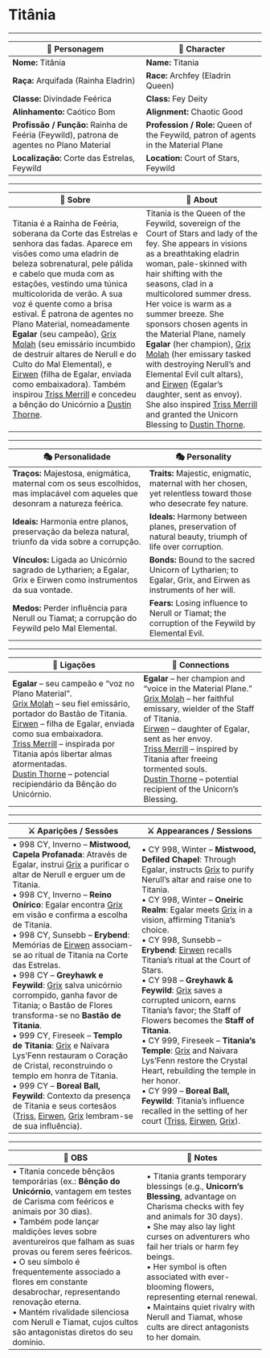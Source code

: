 # Titânia

---

| 🧙 Personagem                                                                            | 🧙 Character                                                                        |
| ---------------------------------------------------------------------------------------- | ----------------------------------------------------------------------------------- |
| **Nome:** Titânia                                                                        | **Name:** Titania                                                                   |
| **Raça:** Arquifada (Rainha Eladrin)                                                     | **Race:** Archfey (Eladrin Queen)                                                   |
| **Classe:** Divindade Feérica                                                            | **Class:** Fey Deity                                                                |
| **Alinhamento:** Caótico Bom                                                             | **Alignment:** Chaotic Good                                                         |
| **Profissão / Função:** Rainha de Feéria (Feywild), patrona de agentes no Plano Material | **Profession / Role:** Queen of the Feywild, patron of agents in the Material Plane |
| **Localização:** Corte das Estrelas, Feywild                                             | **Location:** Court of Stars, Feywild                                               |

---

| 📖 Sobre                                                                                                                                                                                                                                                                                                                                                                                                                                                                                                                                                                                                                                                                                | 📖 About                                                                                                                                                                                                                                                                                                                                                                                                                                                                                                                                                                                                                                                                         |
| --------------------------------------------------------------------------------------------------------------------------------------------------------------------------------------------------------------------------------------------------------------------------------------------------------------------------------------------------------------------------------------------------------------------------------------------------------------------------------------------------------------------------------------------------------------------------------------------------------------------------------------------------------------------------------------- | -------------------------------------------------------------------------------------------------------------------------------------------------------------------------------------------------------------------------------------------------------------------------------------------------------------------------------------------------------------------------------------------------------------------------------------------------------------------------------------------------------------------------------------------------------------------------------------------------------------------------------------------------------------------------------- |
| Titania é a Rainha de Feéria, soberana da Corte das Estrelas e senhora das fadas. Aparece em visões como uma eladrin de beleza sobrenatural, pele pálida e cabelo que muda com as estações, vestindo uma túnica multicolorida de verão. A sua voz é quente como a brisa estival. É patrona de agentes no Plano Material, nomeadamente **Egalar** (seu campeão), [Grix Molah](docs/pc/-/pc_grix_molah.md) (seu emissário incumbido de destruir altares de Nerull e do Culto do Mal Elemental), e [Eirwen](pc_eirwen.md) (filha de Egalar, enviada como embaixadora). Também inspirou [Triss Merrill](pc_triss_merrill.md) e concedeu a bênção do Unicórnio a [Dustin Thorne](pc_dustin_thorne.md). | Titania is the Queen of the Feywild, sovereign of the Court of Stars and lady of the fey. She appears in visions as a breathtaking eladrin woman, pale-skinned with hair shifting with the seasons, clad in a multicolored summer dress. Her voice is warm as a summer breeze. She sponsors chosen agents in the Material Plane, namely **Egalar** (her champion), [Grix Molah](docs/pc/-/pc_grix_molah.md) (her emissary tasked with destroying Nerull’s and Elemental Evil cult altars), and [Eirwen](pc_eirwen.md) (Egalar’s daughter, sent as envoy). She also inspired [Triss Merrill](pc_triss_merrill.md) and granted the Unicorn Blessing to [Dustin Thorne](pc_dustin_thorne.md). |

---

| 🎭 Personalidade | 🎭 Personality |
| ---------------- | --------------- |
| **Traços:** Majestosa, enigmática, maternal com os seus escolhidos, mas implacável com aqueles que desonram a natureza feérica. | **Traits:** Majestic, enigmatic, maternal with her chosen, yet relentless toward those who desecrate fey nature. |
| **Ideais:** Harmonia entre planos, preservação da beleza natural, triunfo da vida sobre a corrupção. | **Ideals:** Harmony between planes, preservation of natural beauty, triumph of life over corruption. |
| **Vínculos:** Ligada ao Unicórnio sagrado de Lytharien; a Egalar, Grix e Eirwen como instrumentos da sua vontade. | **Bonds:** Bound to the sacred Unicorn of Lytharien; to Egalar, Grix, and Eirwen as instruments of her will. |
| **Medos:** Perder influência para Nerull ou Tiamat; a corrupção do Feywild pelo Mal Elemental. | **Fears:** Losing influence to Nerull or Tiamat; the corruption of the Feywild by Elemental Evil. |

---

| 🔗 Ligações                                                                                                                                                                                                                                                                                                                                                                                                       | 🔗 Connections                                                                                                                                                                                                                                                                                                                                                                                                    |
| ----------------------------------------------------------------------------------------------------------------------------------------------------------------------------------------------------------------------------------------------------------------------------------------------------------------------------------------------------------------------------------------------------------------- | ----------------------------------------------------------------------------------------------------------------------------------------------------------------------------------------------------------------------------------------------------------------------------------------------------------------------------------------------------------------------------------------------------------------- |
| **Egalar** – seu campeão e “voz no Plano Material”.<br>[Grix Molah](docs/pc/-/pc_grix_molah.md) – seu fiel emissário, portador do Bastão de Titania.<br>[Eirwen](pc_eirwen.md) – filha de Egalar, enviada como sua embaixadora.<br>[Triss Merrill](pc_triss_merrill.md) – inspirada por Titania após libertar almas atormentadas.<br>[Dustin Thorne](pc_dustin_thorne.md) – potencial recipiendário da Bênção do Unicórnio. | **Egalar** – her champion and “voice in the Material Plane.”<br>[Grix Molah](docs/pc/-/pc_grix_molah.md) – her faithful emissary, wielder of the Staff of Titania.<br>[Eirwen](pc_eirwen.md) – daughter of Egalar, sent as her envoy.<br>[Triss Merrill](pc_triss_merrill.md) – inspired by Titania after freeing tormented souls.<br>[Dustin Thorne](pc_dustin_thorne.md) – potential recipient of the Unicorn’s Blessing. |

---

| ⚔️ Aparições / Sessões                                                                                                                                                                                                                                                                                                                                                                                                                                                                                                                                                                                                                                                                                                                                                                                                                                                                                                                                                                 | ⚔️ Appearances / Sessions                                                                                                                                                                                                                                                                                                                                                                                                                                                                                                                                                                                                                                                                                                                                                                                                                                                                                       |
| -------------------------------------------------------------------------------------------------------------------------------------------------------------------------------------------------------------------------------------------------------------------------------------------------------------------------------------------------------------------------------------------------------------------------------------------------------------------------------------------------------------------------------------------------------------------------------------------------------------------------------------------------------------------------------------------------------------------------------------------------------------------------------------------------------------------------------------------------------------------------------------------------------------------------------------------------------------------------------------- | --------------------------------------------------------------------------------------------------------------------------------------------------------------------------------------------------------------------------------------------------------------------------------------------------------------------------------------------------------------------------------------------------------------------------------------------------------------------------------------------------------------------------------------------------------------------------------------------------------------------------------------------------------------------------------------------------------------------------------------------------------------------------------------------------------------------------------------------------------------------------------------------------------------- |
| • 998 CY, Inverno – **Mistwood, Capela Profanada**: Através de Egalar, instrui [Grix](docs/pc/-/pc_grix_molah.md) a purificar o altar de Nerull e erguer um de Titania.<br>• 998 CY, Inverno – **Reino Onírico**: Egalar encontra [Grix](docs/pc/-/pc_grix_molah.md) em visão e confirma a escolha de Titania.<br>• 998 CY, Sunsebb – **Erybend**: Memórias de [Eirwen](pc_eirwen.md) associam-se ao ritual de Titania na Corte das Estrelas.<br>• 998 CY – **Greyhawk e Feywild**: [Grix](docs/pc/-/pc_grix_molah.md) salva unicórnio corrompido, ganha favor de Titania; o Bastão de Flores transforma-se no **Bastão de Titania**.<br>• 999 CY, Fireseek – **Templo de Titania**: [Grix](docs/pc/-/pc_grix_molah.md) e Naivara Lys’Fenn restauram o Coração de Cristal, reconstruindo o templo em honra de Titania.<br>• 999 CY – **Boreal Ball, Feywild**: Contexto da presença de Titania e seus cortesãos ([Triss](pc_triss_merrill.md), [Eirwen](pc_eirwen.md), [Grix](docs/pc/-/pc_grix_molah.md) lembram-se de sua influência). | • CY 998, Winter – **Mistwood, Defiled Chapel**: Through Egalar, instructs [Grix](docs/pc/-/pc_grix_molah.md) to purify Nerull’s altar and raise one to Titania.<br>• CY 998, Winter – **Oneiric Realm**: Egalar meets [Grix](docs/pc/-/pc_grix_molah.md) in a vision, affirming Titania’s choice.<br>• CY 998, Sunsebb – **Erybend**: [Eirwen](pc_eirwen.md) recalls Titania’s ritual at the Court of Stars.<br>• CY 998 – **Greyhawk & Feywild**: [Grix](docs/pc/-/pc_grix_molah.md) saves a corrupted unicorn, earns Titania’s favor; the Staff of Flowers becomes the **Staff of Titania**.<br>• CY 999, Fireseek – **Titania’s Temple**: [Grix](docs/pc/-/pc_grix_molah.md) and Naivara Lys’Fenn restore the Crystal Heart, rebuilding the temple in her honor.<br>• CY 999 – **Boreal Ball, Feywild**: Titania’s influence recalled in the setting of her court ([Triss](pc_triss_merrill.md), [Eirwen](pc_eirwen.md), [Grix](docs/pc/-/pc_grix_molah.md)). |

---

| 🔮 OBS | 🔮 Notes |
| ------- | -------- |
| • Titania concede bênçãos temporárias (ex.: **Bênção do Unicórnio**, vantagem em testes de Carisma com feéricos e animais por 30 dias).<br>• Também pode lançar maldições leves sobre aventureiros que falham as suas provas ou ferem seres feéricos.<br>• O seu símbolo é frequentemente associado a flores em constante desabrochar, representando renovação eterna.<br>• Mantém rivalidade silenciosa com Nerull e Tiamat, cujos cultos são antagonistas diretos do seu domínio. | • Titania grants temporary blessings (e.g., **Unicorn’s Blessing**, advantage on Charisma checks with fey and animals for 30 days).<br>• She may also lay light curses on adventurers who fail her trials or harm fey beings.<br>• Her symbol is often associated with ever-blooming flowers, representing eternal renewal.<br>• Maintains quiet rivalry with Nerull and Tiamat, whose cults are direct antagonists to her domain. |
